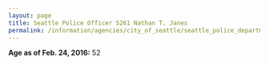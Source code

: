 ```yaml
---
layout: page
title: Seattle Police Officer 5261 Nathan T. Janes
permalink: /information/agencies/city_of_seattle/seattle_police_department/copbook/5261/
---
```


**Age as of Feb. 24, 2016:** 52
